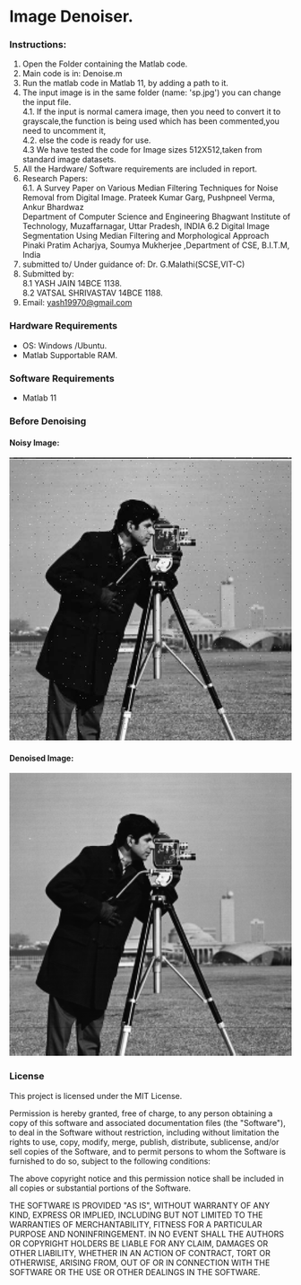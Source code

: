 # Image Denoiser.

### Instructions:
1. Open the Folder containing the Matlab code.<br />
2. Main code is in:  Denoise.m<br />
3. Run the matlab code in Matlab 11, by adding a path to it.<br />
4. The input image is in the same folder (name: 'sp.jpg') you can change the input file.<br /> 
 4.1. If the input is normal camera image, then you need to convert it to grayscale,the function is being used which has been commented,you need to uncomment it,<br />
	4.2. else the code is ready for use.<br />
	4.3 We have tested the code for Image sizes 512X512,taken from standard image datasets.<br />
5. All the Hardware/ Software requirements are included in report.<br />	
6. Research Papers:<br />
	6.1. A Survey Paper on Various Median Filtering Techniques for Noise Removal from Digital Image.
	Prateek Kumar Garg, Pushpneel Verma, Ankur Bhardwaz<br />
    Department of Computer Science and Engineering Bhagwant Institute of Technology, Muzaffarnagar, Uttar Pradesh, INDIA
    6.2 Digital Image Segmentation Using Median Filtering and Morphological Approach Pinaki Pratim Acharjya, Soumya Mukherjee ,Department of CSE, B.I.T.M, India<br />
7. submitted to/ Under guidance of: Dr. G.Malathi(SCSE,VIT-C)<br />
8. Submitted by: <br />
	8.1 YASH JAIN 14BCE 1138.<br />
	8.2 VATSAL SHRIVASTAV	14BCE 1188.<br />
9. Email: yash19970@gmail.com<br />

### Hardware Requirements
* OS: Windows /Ubuntu.<br />
* Matlab Supportable RAM.<br />

### Software Requirements
* Matlab 11<br />
### Before Denoising 

#### Noisy Image:
![alt tag](https://github.com/yash19970/ImageDenoising/blob/master/cameraman.jpg)
#### Denoised Image:
![alt tag](https://github.com/yash19970/ImageDenoising/blob/master/sp.png)
<br/>
### License

This project is licensed under the MIT License.

Permission is hereby granted, free of charge, to any person obtaining a copy of this software and associated documentation files (the "Software"), to deal in the Software without restriction, including without limitation the rights to use, copy, modify, merge, publish, distribute, sublicense, and/or sell copies of the Software, and to permit persons to whom the Software is furnished to do so, subject to the following conditions:

The above copyright notice and this permission notice shall be included in all copies or substantial portions of the Software.

THE SOFTWARE IS PROVIDED "AS IS", WITHOUT WARRANTY OF ANY KIND, EXPRESS OR IMPLIED, INCLUDING BUT NOT LIMITED TO THE WARRANTIES OF MERCHANTABILITY, FITNESS FOR A PARTICULAR PURPOSE AND NONINFRINGEMENT. IN NO EVENT SHALL THE AUTHORS OR COPYRIGHT HOLDERS BE LIABLE FOR ANY CLAIM, DAMAGES OR OTHER LIABILITY, WHETHER IN AN ACTION OF CONTRACT, TORT OR OTHERWISE, ARISING FROM, OUT OF OR IN CONNECTION WITH THE SOFTWARE OR THE USE OR OTHER DEALINGS IN THE SOFTWARE.
